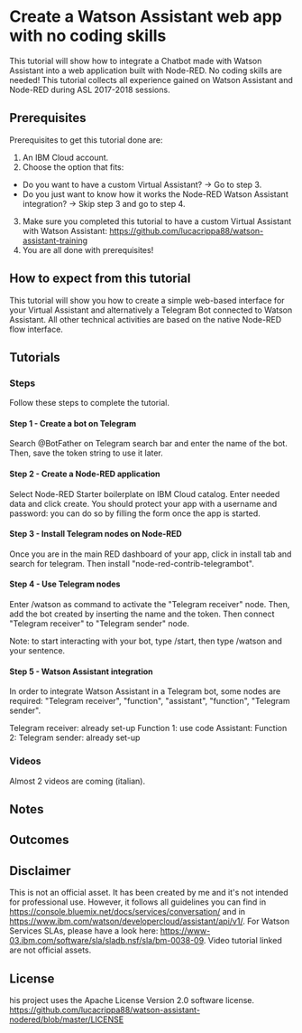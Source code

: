 # Create a Watson Assistant web app with no coding skills

This tutorial will show how to integrate a Chatbot made with Watson Assistant into a web application built with Node-RED. No coding skills are needed!
This tutorial collects all experience gained on Watson Assistant and Node-RED during ASL 2017-2018 sessions.

## Prerequisites

Prerequisites to get this tutorial done are:
1. An IBM Cloud account.
2. Choose the option that fits:
  - Do you want to have a custom Virtual Assistant? -> Go to step 3.
  - Do you just want to know how it works the Node-RED Watson Assistant integration? -> Skip step 3 and go to step 4.
3. Make sure you completed this tutorial to have a custom Virtual Assistant with Watson Assistant: https://github.com/lucacrippa88/watson-assistant-training
4. You are all done with prerequisites!

## How to expect from this tutorial

This tutorial will show you how to create a simple web-based interface for your Virtual Assistant and alternatively a Telegram Bot connected to Watson Assistant. All other technical activities are based on the native Node-RED flow interface.


## Tutorials

### Steps

Follow these steps to complete the tutorial.

#### Step 1 - Create a bot on Telegram
Search \@BotFather on Telegram search bar and enter the name of the bot. Then, save the token string to use it later.

#### Step 2 - Create a Node-RED application
Select Node-RED Starter boilerplate on IBM Cloud catalog. Enter needed data and click create. You should protect your app with a username and password: you can do so by filling the form once the app is started.

#### Step 3 - Install Telegram nodes on Node-RED
Once you are in the main RED dashboard of your app, click in install tab and search for telegram. Then install "node-red-contrib-telegrambot".

#### Step 4 - Use Telegram nodes
Enter /watson as command to activate the "Telegram receiver" node. Then, add the bot created by inserting the name and the token. Then connect "Telegram receiver" to "Telegram sender" node.

Note: to start interacting with your bot, type /start, then type /watson and your sentence.

#### Step 5 - Watson Assistant integration
In order to integrate Watson Assistant in a Telegram bot, some nodes are required: "Telegram receiver", "function", "assistant", "function", "Telegram sender".

Telegram receiver: already set-up
Function 1: use code 
Assistant:
Function 2:
Telegram sender: already set-up


### Videos

Almost 2 videos are coming (italian).

## Notes



## Outcomes



## Disclaimer

This is not an official asset. It has been created by me and it's not intended for professional use. However, it follows all guidelines you can find in https://console.bluemix.net/docs/services/conversation/ and in https://www.ibm.com/watson/developercloud/assistant/api/v1/. For Watson Services SLAs, please have a look here: https://www-03.ibm.com/software/sla/sladb.nsf/sla/bm-0038-09. Video tutorial linked are not official assets.

## License

his project uses the Apache License Version 2.0 software license. https://github.com/lucacrippa88/watson-assistant-nodered/blob/master/LICENSE
